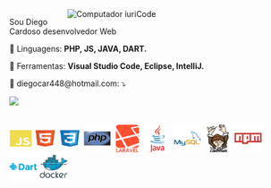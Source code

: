 <img src="https://raw.githubusercontent.com/MicaelliMedeiros/micaellimedeiros/master/image/computer-illustration.png" min-width="400px" max-width="400px" width="400px" align="right" alt="Computador iuriCode">

<p align="left"> 
  Sou Diego Cardoso desenvolvedor Web
</p>

<p align="left">
  🦄 Linguagens: <strong>PHP, JS, JAVA, DART.</strong>
</p>

<p align="left">
  💼 Ferramentas: <strong>Visual Studio Code, Eclipse, IntelliJ.</strong>
</p>

<p align="left">
  💌 diegocar448@hotmail.com: ⤵️
</p>

<p align="left">
  
<a href="https://www.linkedin.com/in/diego-cardoso-556b6a47/" target="_blank"><img src="https://img.shields.io/badge/-LinkedIn-%230077B5?style=for-the-badge&logo=linkedin&logoColor=white" target="_blank"></a> 


</p>  

<div style="display: inline_block"><br>
  <img align="center" alt="JS" height="30" width="40" src="https://raw.githubusercontent.com/devicons/devicon/master/icons/javascript/javascript-plain.svg"> 
  
  <img align="center" alt="HTML" height="30" width="40" src="https://raw.githubusercontent.com/devicons/devicon/master/icons/html5/html5-original.svg">
  <img align="center" alt="CSS" height="30" width="40" src="https://raw.githubusercontent.com/devicons/devicon/master/icons/css3/css3-original.svg">  
  <img align="center" alt="PHP" height="50" width="50" src="https://raw.githubusercontent.com/devicons/devicon/master/icons/php/php-original.svg"> 
  <img align="center" alt="LARAVEL" height="50" width="50" src="https://raw.githubusercontent.com/devicons/devicon/master/icons/laravel/laravel-plain-wordmark.svg"> 
  <img align="center" alt="JAVA" height="50" width="50" src="https://raw.githubusercontent.com/devicons/devicon/master/icons/java/java-original-wordmark.svg"> 
  <img align="center" alt="MYSQL" height="50" width="50" src="https://raw.githubusercontent.com/devicons/devicon/master/icons/mysql/mysql-original-wordmark.svg"> 
  <img align="center" alt="COMPOSER" height="50" width="50" src="https://raw.githubusercontent.com/devicons/devicon/master/icons/composer/composer-original.svg"> 
  <img align="center" alt="NPM" height="50" width="50" src="https://raw.githubusercontent.com/devicons/devicon/master/icons/npm/npm-original-wordmark.svg"> 
  <img align="center" alt="DART" height="50" width="50" src="https://raw.githubusercontent.com/devicons/devicon/master/icons/dart/dart-plain-wordmark.svg"> 
  <img align="center" alt="DART" height="50" width="50" src="https://raw.githubusercontent.com/devicons/devicon/master/icons/docker/docker-original-wordmark.svg"> 
  
  
  
  
  
  
  
  
</div>
